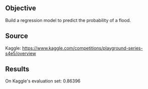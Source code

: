 ## Objective 
Build a regression model to predict the probability of a flood. 

## Source 
Kaggle: https://www.kaggle.com/competitions/playground-series-s4e5/overview

## Results 
On Kaggle's evaluation set: 0.86396